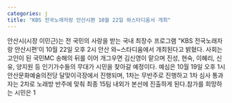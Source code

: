 ```yaml
---
categories: j
title: "KBS 전국노래자랑 안산시편 10월 22일 와스타디움서 개최"
---
```

안산시(시장 이민근)는 전 국민의 사랑을 받는 국내 최장수 프로그램 "KBS 전국노래자랑 안산시편‘이 10월 22일 오후 2시 안산 와~스타디움에서 개최된다고 밝혔다. 사회는 고인이 된 국민MC 송해의 뒤를 이어 개그우면 김신영이 맡으며 진성, 현숙, 이혜리, 신유, 양지원 등 인기가수들의 무대가 시민을 찾아갈 예정이다. 예심은 10월 19일 오후 1시 안산문화예술의전당 달맞이극장에서 진행되며, 1차는 무반주로 진행하고 1차 심사 통과자는 2차로 노래방 반주에 맞춰 최종 15팀 내외가 본선에 진출하게 된다.참가를 희망하는 시민은 1